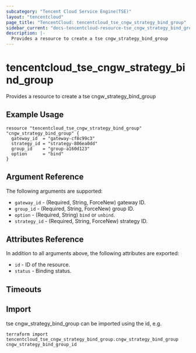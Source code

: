 ```yaml
---
subcategory: "Tencent Cloud Service Engine(TSE)"
layout: "tencentcloud"
page_title: "TencentCloud: tencentcloud_tse_cngw_strategy_bind_group"
sidebar_current: "docs-tencentcloud-resource-tse_cngw_strategy_bind_group"
description: |-
  Provides a resource to create a tse cngw_strategy_bind_group
---
```


# tencentcloud_tse_cngw_strategy_bind_group

Provides a resource to create a tse cngw_strategy_bind_group

## Example Usage

```hcl
resource "tencentcloud_tse_cngw_strategy_bind_group" "cngw_strategy_bind_group" {
  gateway_id  = "gateway-cf8c99c3"
  strategy_id = "strategy-806ea0dd"
  group_id    = "group-a160d123"
  option      = "bind"
}
```

## Argument Reference

The following arguments are supported:

* `gateway_id` - (Required, String, ForceNew) gateway ID.
* `group_id` - (Required, String, ForceNew) group ID.
* `option` - (Required, String) `bind` or `unbind`.
* `strategy_id` - (Required, String, ForceNew) strategy ID.

## Attributes Reference

In addition to all arguments above, the following attributes are exported:

* `id` - ID of the resource.
* `status` - Binding status.


## Timeouts

<no value>


## Import

tse cngw_strategy_bind_group can be imported using the id, e.g.

```
terraform import tencentcloud_tse_cngw_strategy_bind_group.cngw_strategy_bind_group cngw_strategy_bind_group_id
```

